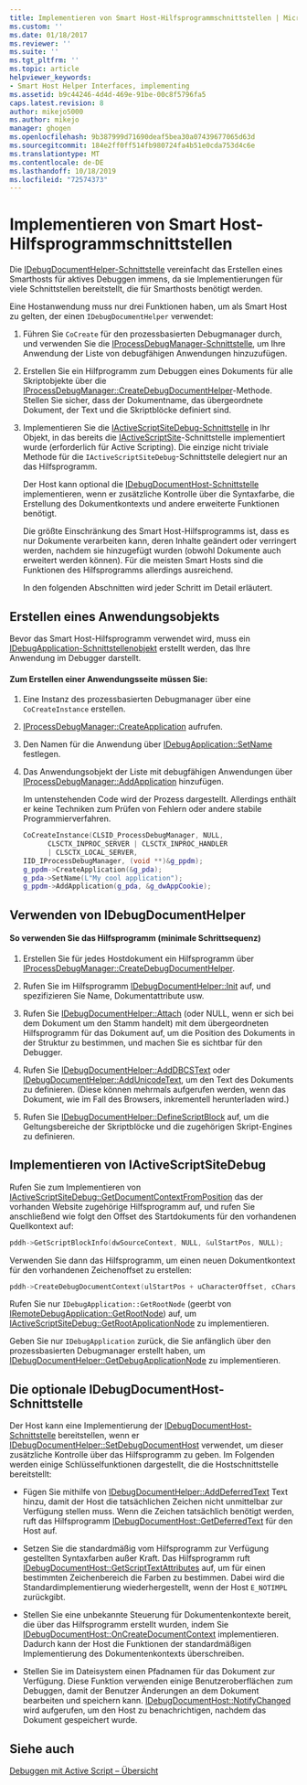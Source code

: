 ```yaml
---
title: Implementieren von Smart Host-Hilfsprogrammschnittstellen | Microsoft-Dokumentation
ms.custom: ''
ms.date: 01/18/2017
ms.reviewer: ''
ms.suite: ''
ms.tgt_pltfrm: ''
ms.topic: article
helpviewer_keywords:
- Smart Host Helper Interfaces, implementing
ms.assetid: b9c44246-4d4d-469e-91be-00c8f5796fa5
caps.latest.revision: 8
author: mikejo5000
ms.author: mikejo
manager: ghogen
ms.openlocfilehash: 9b387999d71690deaf5bea30a07439677065d63d
ms.sourcegitcommit: 184e2ff0ff514fb980724fa4b51e0cda753d4c6e
ms.translationtype: MT
ms.contentlocale: de-DE
ms.lasthandoff: 10/18/2019
ms.locfileid: "72574373"
---
```

# <a name="implementing-smart-host-helper-interfaces"></a>Implementieren von Smart Host-Hilfsprogrammschnittstellen
Die [IDebugDocumentHelper-Schnittstelle](../winscript/reference/idebugdocumenthelper-interface.md) vereinfacht das Erstellen eines Smarthosts für aktives Debuggen immens, da sie Implementierungen für viele Schnittstellen bereitstellt, die für Smarthosts benötigt werden.  
  
 Eine Hostanwendung muss nur drei Funktionen haben, um als Smart Host zu gelten, der einen `IDebugDocumentHelper` verwendet:  
  
1. Führen Sie `CoCreate` für den prozessbasierten Debugmanager durch, und verwenden Sie die [IProcessDebugManager-Schnittstelle](../winscript/reference/iprocessdebugmanager-interface.md), um Ihre Anwendung der Liste von debugfähigen Anwendungen hinzuzufügen.  
  
2. Erstellen Sie ein Hilfprogramm zum Debuggen eines Dokuments für alle Skriptobjekte über die [IProcessDebugManager::CreateDebugDocumentHelper](../winscript/reference/iprocessdebugmanager-createdebugdocumenthelper.md)-Methode. Stellen Sie sicher, dass der Dokumentname, das übergeordnete Dokument, der Text und die Skriptblöcke definiert sind.  
  
3. Implementieren Sie die [IActiveScriptSiteDebug-Schnittstelle](../winscript/reference/iactivescriptsitedebug-interface.md) in Ihr Objekt, in das bereits die [IActiveScriptSite](../winscript/reference/iactivescriptsite.md)-Schnittstelle implementiert wurde (erforderlich für Active Scripting). Die einzige nicht triviale Methode für die `IActiveScriptSiteDebug`-Schnittstelle delegiert nur an das Hilfsprogramm.  
  
   Der Host kann optional die [IDebugDocumentHost-Schnittstelle](../winscript/reference/idebugdocumenthost-interface.md) implementieren, wenn er zusätzliche Kontrolle über die Syntaxfarbe, die Erstellung des Dokumentkontexts und andere erweiterte Funktionen benötigt.  
  
   Die größte Einschränkung des Smart Host-Hilfsprogramms ist, dass es nur Dokumente verarbeiten kann, deren Inhalte geändert oder verringert werden, nachdem sie hinzugefügt wurden (obwohl Dokumente auch erweitert werden können). Für die meisten Smart Hosts sind die Funktionen des Hilfsprogramms allerdings ausreichend.  
  
   In den folgenden Abschnitten wird jeder Schritt im Detail erläutert.  
  
## <a name="create-an-application-object"></a>Erstellen eines Anwendungsobjekts  
 Bevor das Smart Host-Hilfsprogramm verwendet wird, muss ein [IDebugApplication-Schnittstellenobjekt](../winscript/reference/idebugapplication-interface.md) erstellt werden, das Ihre Anwendung im Debugger darstellt.  
  
#### <a name="to-create-an-application-object"></a>Zum Erstellen einer Anwendungsseite müssen Sie:  
  
1. Eine Instanz des prozessbasierten Debugmanager über eine `CoCreateInstance` erstellen.  
  
2. [IProcessDebugManager::CreateApplication](../winscript/reference/iprocessdebugmanager-createapplication.md) aufrufen.  
  
3. Den Namen für die Anwendung über [IDebugApplication::SetName](../winscript/reference/idebugapplication-setname.md) festlegen.  
  
4. Das Anwendungsobjekt der Liste mit debugfähigen Anwendungen über [IProcessDebugManager::AddApplication](../winscript/reference/iprocessdebugmanager-addapplication.md) hinzufügen.  
  
     Im untenstehenden Code wird der Prozess dargestellt. Allerdings enthält er keine Techniken zum Prüfen von Fehlern oder andere stabile Programmierverfahren.  
  
    ```cpp
    CoCreateInstance(CLSID_ProcessDebugManager, NULL,  
          CLSCTX_INPROC_SERVER | CLSCTX_INPROC_HANDLER  
          | CLSCTX_LOCAL_SERVER,  
    IID_IProcessDebugManager, (void **)&g_ppdm);  
    g_ppdm->CreateApplication(&g_pda);  
    g_pda->SetName(L"My cool application");  
    g_ppdm->AddApplication(g_pda, &g_dwAppCookie);  
    ```  
  
## <a name="using-idebugdocumenthelper"></a>Verwenden von IDebugDocumentHelper  
  
#### <a name="to-use-the-helper-minimal-sequence-of-steps"></a>So verwenden Sie das Hilfsprogramm (minimale Schrittsequenz)  
  
1. Erstellen Sie für jedes Hostdokument ein Hilfsprogramm über [IProcessDebugManager::CreateDebugDocumentHelper](../winscript/reference/iprocessdebugmanager-createdebugdocumenthelper.md).  
  
2. Rufen Sie im Hilfsprogramm [IDebugDocumentHelper::Init](../winscript/reference/idebugdocumenthelper-init.md) auf, und spezifizieren Sie Name, Dokumentattribute usw.  
  
3. Rufen Sie [IDebugDocumentHelper::Attach](../winscript/reference/idebugdocumenthelper-attach.md) (oder NULL, wenn er sich bei dem Dokument um den Stamm handelt) mit dem übergeordneten Hilfsprogramm für das Dokument auf, um die Position des Dokuments in der Struktur zu bestimmen, und machen Sie es sichtbar für den Debugger.  
  
4. Rufen Sie [IDebugDocumentHelper::AddDBCSText](../winscript/reference/idebugdocumenthelper-adddbcstext.md) oder [IDebugDocumentHelper::AddUnicodeText](../winscript/reference/idebugdocumenthelper-addunicodetext.md), um den Text des Dokuments zu definieren. (Diese können mehrmals aufgerufen werden, wenn das Dokument, wie im Fall des Browsers, inkrementell herunterladen wird.)  
  
5. Rufen Sie [IDebugDocumentHelper::DefineScriptBlock](../winscript/reference/idebugdocumenthelper-definescriptblock.md) auf, um die Geltungsbereiche der Skriptblöcke und die zugehörigen Skript-Engines zu definieren.  
  
## <a name="implementing-iactivescriptsitedebug"></a>Implementieren von IActiveScriptSiteDebug  
 Rufen Sie zum Implementieren von [IActiveScriptSiteDebug::GetDocumentContextFromPosition](../winscript/reference/iactivescriptsitedebug-getdocumentcontextfromposition.md) das der vorhanden Website zugehörige Hilfsprogramm auf, und rufen Sie anschließend wie folgt den Offset des Startdokuments für den vorhandenen Quellkontext auf:  
  
```cpp
pddh->GetScriptBlockInfo(dwSourceContext, NULL, &ulStartPos, NULL);  
```  
  
 Verwenden Sie dann das Hilfsprogramm, um einen neuen Dokumentkontext für den vorhandenen Zeichenoffset zu erstellen:  
  
```cpp
pddh->CreateDebugDocumentContext(ulStartPos + uCharacterOffset, cChars, &pddcNew);  
```  
  
 Rufen Sie nur `IDebugApplication::GetRootNode` (geerbt von [IRemoteDebugApplication::GetRootNode](../winscript/reference/iremotedebugapplication-getrootnode.md)) auf, um [IActiveScriptSiteDebug::GetRootApplicationNode](../winscript/reference/iactivescriptsitedebug-getrootapplicationnode.md) zu implementieren.  
  
 Geben Sie nur `IDebugApplication` zurück, die Sie anfänglich über den prozessbasierten Debugmanager erstellt haben, um [IDebugDocumentHelper::GetDebugApplicationNode](../winscript/reference/idebugdocumenthelper-getdebugapplicationnode.md) zu implementieren.  
  
## <a name="the-optional-idebugdocumenthost-interface"></a>Die optionale IDebugDocumentHost-Schnittstelle  
 Der Host kann eine Implementierung der [IDebugDocumentHost-Schnittstelle](../winscript/reference/idebugdocumenthost-interface.md) bereitstellen, wenn er [IDebugDocumentHelper::SetDebugDocumentHost](../winscript/reference/idebugdocumenthelper-setdebugdocumenthost.md) verwendet, um dieser zusätzliche Kontrolle über das Hilfsprogramm zu geben. Im Folgenden werden einige Schlüsselfunktionen dargestellt, die die Hostschnittstelle bereitstellt:  
  
- Fügen Sie mithilfe von [IDebugDocumentHelper::AddDeferredText](../winscript/reference/idebugdocumenthelper-adddeferredtext.md) Text hinzu, damit der Host die tatsächlichen Zeichen nicht unmittelbar zur Verfügung stellen muss. Wenn die Zeichen tatsächlich benötigt werden, ruft das Hilfsprogramm [IDebugDocumentHost::GetDeferredText](../winscript/reference/idebugdocumenthost-getdeferredtext.md) für den Host auf.  
  
- Setzen Sie die standardmäßig vom Hilfsprogramm zur Verfügung gestellten Syntaxfarben außer Kraft. Das Hilfsprogramm ruft [IDebugDocumentHost::GetScriptTextAttributes](../winscript/reference/idebugdocumenthost-getscripttextattributes.md) auf, um für einen bestimmten Zeichenbereich die Farben zu bestimmen. Dabei wird die Standardimplementierung wiederhergestellt, wenn der Host `E_NOTIMPL` zurückgibt.  
  
- Stellen Sie eine unbekannte Steuerung für Dokumentenkontexte bereit, die über das Hilfsprogramm erstellt wurden, indem Sie [IDebugDocumentHost::OnCreateDocumentContext](../winscript/reference/idebugdocumenthost-oncreatedocumentcontext.md) implementieren. Dadurch kann der Host die Funktionen der standardmäßigen Implementierung des Dokumentenkontexts überschreiben.  
  
- Stellen Sie im Dateisystem einen Pfadnamen für das Dokument zur Verfügung. Diese Funktion verwenden einige Benutzeroberflächen zum Debuggen, damit der Benutzer Änderungen an dem Dokument bearbeiten und speichern kann. [IDebugDocumentHost::NotifyChanged](../winscript/reference/idebugdocumenthost-notifychanged.md) wird aufgerufen, um den Host zu benachrichtigen, nachdem das Dokument gespeichert wurde.  
  
## <a name="see-also"></a>Siehe auch  
 [Debuggen mit Active Script – Übersicht](../winscript/active-script-debugging-overview.md)